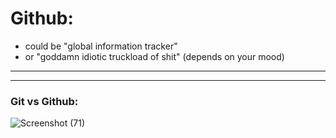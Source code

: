 # Github: 
* could be "global information tracker" 
* or "goddamn idiotic truckload of shit" (depends on your mood)
---
---
### Git vs Github:
![Screenshot (71)](https://user-images.githubusercontent.com/50621975/149844296-f339a3fe-d476-45bb-8570-0fd8fd4cdb38.png)
